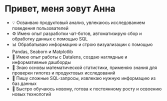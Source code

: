 # Привет, меня зовут Анна

- 💡 Осваиваю продуктовый анализ, увлекаюсь исследованием поведения пользователей
- ⚙️ Имею опыт разработки чат-ботов, автоматизирую сбор и обработку данных с помощью SQL
- 📊 Обрабатываю информацию и строю визуализации с помощью Pandas, Seaborn и Matplotlib
- 📇 Имею опыт работы с Datalens, создаю наглядные и информативные дашборды
- 📏 Знаю основы математической статистики, применяю знания для проверки гипотез и продуктовых исследований
- 🔧 Пишу сложные SQL-запросы, извлекаю нужную информацию из баз данных
- 🚀 Быстро обучаюсь новому, готова к постоянному росту и освоению новых технологий


<!--<div id="header" align="center">
  <h1>Привет, меня зовут Анна</h1>
  <h3>Изучаю мир данных и осваиваю профессию аналитика</h3>
</div>
<!--
**Velichko-Anna/Velichko-Anna** is a ✨ _special_ ✨ repository because its `README.md` (this file) appears on your GitHub profile.

Here are some ideas to get you started:

- 🔭 I’m currently working on ...
- 🌱 I’m currently learning ...
- 👯 I’m looking to collaborate on ...
- 🤔 I’m looking for help with ...
- 💬 Ask me about ...
- 📫 How to reach me: ...
- 😄 Pronouns: ...
- ⚡ Fun fact: ...
-->
